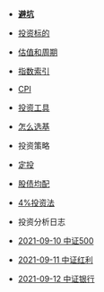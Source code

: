 * **[避坑](/)**

* [投资标的](targets)

* [估值和周期](est-circles)

* [指数索引](main-indices)

* [CPI](cpi)

* [投资工具](tools)

* [怎么选基](how-to-choose-funds)

* 投资策略

* [定投](periodically-invest)

* [股债均配](50-50-stock-debt)

* [4%投资法](4-pct)

* 投资分析日志

* [2021-09-10 中证500](2021-09-10-zhongzheng-500)

* [2021-09-11 中证红利](2021-09-11-000922)

* [2021-09-12 中证银行](2021-09-12-399986)

  


